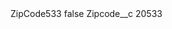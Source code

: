 <?xml version="1.0" encoding="UTF-8"?>
<CustomMetadata xmlns="http://soap.sforce.com/2006/04/metadata" xmlns:xsi="http://www.w3.org/2001/XMLSchema-instance" xmlns:xsd="http://www.w3.org/2001/XMLSchema">
    <label>ZipCode533</label>
    <protected>false</protected>
    <values>
        <field>Zipcode__c</field>
        <value xsi:type="xsd:string">20533</value>
    </values>
</CustomMetadata>
